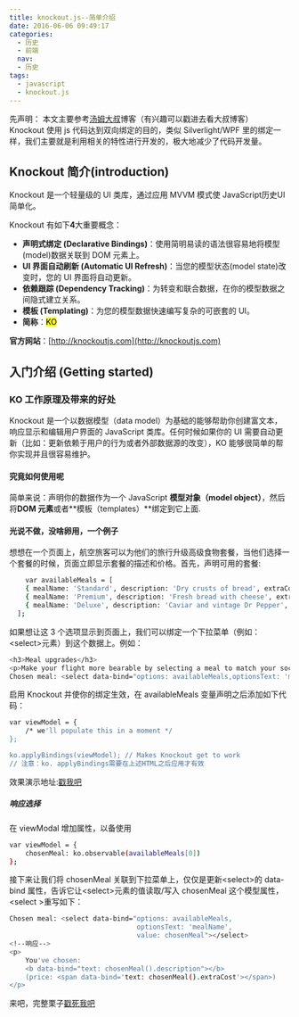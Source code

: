 ```yaml
---
title: knockout.js--简单介绍
date: 2016-06-06 09:49:17
categories:
  - 历史
  - 前端
  nav:
  - 历史
tags:
  - javascript
  - knockout.js
---
```


先声明：
本文主要参考[汤姆大叔](http://www.cnblogs.com/TomXu/archive/2011/11/21/2257154.html)博客（有兴趣可以戳进去看大叔博客）
Knockout 使用 js 代码达到双向绑定的目的，类似 Silverlight/WPF 里的绑定一样，我们主要就是利用相关的特性进行开发的，极大地减少了代码开发量。

<!--more-->

## Knockout 简介(introduction)

Knockout 是一个轻量级的 UI 类库，通过应用 MVVM 模式使 JavaScript历史UI 简单化。

Knockout 有如下**4**大重要概念：

- **声明式绑定 (Declarative Bindings)**：使用简明易读的语法很容易地将模型(model)数据关联到 DOM 元素上。
- **UI 界面自动刷新 (Automatic UI Refresh)**：当您的模型状态(model state)改变时，您的 UI 界面将自动更新。
- **依赖跟踪 (Dependency Tracking)**：为转变和联合数据，在你的模型数据之间隐式建立关系。
- **模板 (Templating)**：为您的模型数据快速编写复杂的可嵌套的 UI。
- **简称**：<mark>KO</mark>

**官方网站**：[http://knockoutjs.com](http://knockoutjs.com)

## 入门介绍 (Getting started)

### KO 工作原理及带来的好处

Knockout 是一个以数据模型（data model）为基础的能够帮助你创建富文本，响应显示和编辑用户界面的 JavaScript 类库。任何时候如果你的 UI 需要自动更新（比如：更新依赖于用户的行为或者外部数据源的改变），KO 能够很简单的帮你实现并且很容易维护。

#### 究竟如何使用呢

简单来说：声明你的数据作为一个 JavaScript **模型对象（model object）**，然后将**DOM 元素**或者**模板（templates）**绑定到它上面.

#### 光说不做，没啥卵用，一个例子

想想在一个页面上，航空旅客可以为他们的旅行升级高级食物套餐，当他们选择一个套餐的时候，页面立即显示套餐的描述和价格。首先，声明可用的套餐:

```bash
	var availableMeals = [
    { mealName: 'Standard', description: 'Dry crusts of bread', extraCost: 0 },
    { mealName: 'Premium', description: 'Fresh bread with cheese', extraCost: 9.95 },
    { mealName: 'Deluxe', description: 'Caviar and vintage Dr Pepper', extraCost: 18.50 }
  ];
```

如果想让这 3 个选项显示到页面上，我们可以绑定一个下拉菜单（例如：&lt;select&gt;元素）到这个数据上。例如：

```bash
<h3>Meal upgrades</h3>
<p>Make your flight more bearable by selecting a meal to match your social and economic status.</p>
Chosen meal: <select data-bind="options: availableMeals,optionsText: 'mealName'"></select>
```

启用 Knockout 并使你的绑定生效，在 availableMeals 变量声明之后添加如下代码：

```bash
var viewModel = {
    /* we'll populate this in a moment */
};

ko.applyBindings(viewModel); // Makes Knockout get to work
// 注意：ko. applyBindings需要在上述HTML之后应用才有效
```

效果演示地址:[戳我吧](http://jsbin.com/jamuzo/edit?html,output)

##### 响应选择

在 viewModal 增加属性，以备使用

```bash
var viewModel = {
    chosenMeal: ko.observable(availableMeals[0])
};
```

接下来让我们将 chosenMeal 关联到下拉菜单上，仅仅是更新&lt;select&gt;的 data-bind 属性，告诉它让&lt;select&gt;元素的值读取/写入 chosenMeal 这个模型属性，&lt;select &gt;重写如下：

```bash
Chosen meal: <select data-bind="options: availableMeals,
                                optionsText: 'mealName',
                                value: chosenMeal"></select>
<!--响应-->
<p>
    You've chosen:
    <b data-bind="text: chosenMeal().description"></b>
    (price: <span data-bind='text: chosenMeal().extraCost'></span>)
</p>
```

来吧，完整栗子[戳死我吧](http://jsbin.com/qexivuy/edit?html,output)
